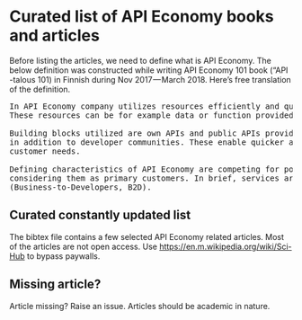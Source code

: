 # Curated list of API Economy books and articles


Before listing the articles, we need to define what is API Economy. The below definition was constructed while writing API Economy 101 book (“API -talous 101) in Finnish during Nov 2017 — March 2018. Here’s free translation of the definition.

<pre>
In API Economy company utilizes resources efficiently and quickly to create added value for own customers. 
These resources can be for example data or function provided by other organizations.

Building blocks utilized are own APIs and public APIs provided by other organizations (free or commercial) 
in addition to developer communities. These enable quicker adaptability to unpredictable and faster changing 
customer needs.

Defining characteristics of API Economy are competing for popularity among application developers and 
considering them as primary customers. In brief, services are offered from businesses to developers 
(Business-to-Developers, B2D).
</pre>

## Curated constantly updated list

The bibtex file contains a few selected API Economy related articles. Most of the articles are not open access. Use https://en.m.wikipedia.org/wiki/Sci-Hub to bypass paywalls.


## Missing article?

Article missing? Raise an issue. Articles should be academic in nature.

